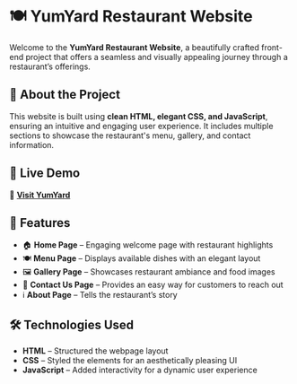 # 🍽️ YumYard Restaurant Website

Welcome to the **YumYard Restaurant Website**, a beautifully crafted front-end project that offers a seamless and visually appealing journey through a restaurant’s offerings.

## 🌟 About the Project

This website is built using **clean HTML, elegant CSS, and JavaScript**, ensuring an intuitive and engaging user experience. It includes multiple sections to showcase the restaurant's menu, gallery, and contact information.

## 🚀 Live Demo

🔗 **[Visit YumYard](https://yumyardrestro.netlify.app/)**

## 📌 Features

- 🏠 **Home Page** – Engaging welcome page with restaurant highlights  
- 🍽️ **Menu Page** – Displays available dishes with an elegant layout  
- 🖼️ **Gallery Page** – Showcases restaurant ambiance and food images  
- 📍 **Contact Us Page** – Provides an easy way for customers to reach out  
- ℹ️ **About Page** – Tells the restaurant’s story  

## 🛠️ Technologies Used

- **HTML** – Structured the webpage layout  
- **CSS** – Styled the elements for an aesthetically pleasing UI  
- **JavaScript** – Added interactivity for a dynamic user experience  
